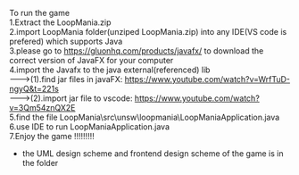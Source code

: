 To run the game
<br />
1.Extract the LoopMania.zip
<br />
2.import LoopMania folder(unziped LoopMania.zip) into any IDE(VS code is prefered) which supports Java
<br />
3.please go to https://gluonhq.com/products/javafx/ to download the correct version of JavaFX for your computer
<br />
4.import the Javafx to the java external(referenced) lib
<br />
--->(1).find jar files in javaFX: https://www.youtube.com/watch?v=WrfTuD-ngyQ&t=221s
    <br />
--->(2).import jar file to vscode: https://www.youtube.com/watch?v=3Qm54znQX2E
    <br />
5.find the file LoopMania\src\unsw\loopmania\LoopManiaApplication.java
<br />
6.use IDE to run LoopManiaApplication.java
<br />
7.Enjoy the game !!!!!!!!!
<br />
* the UML design scheme and frontend design scheme of the game is in the folder 
